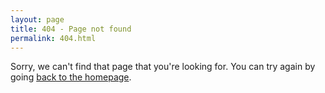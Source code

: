 ```yaml
---
layout: page
title: 404 - Page not found
permalink: 404.html
---
```


Sorry, we can't find that page that you're looking for. You can try again by going [back to the homepage](/).
